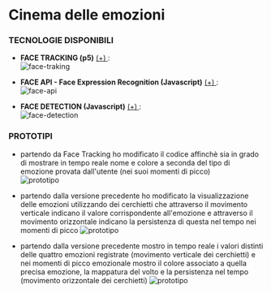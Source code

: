 # Cinema delle emozioni  
  
### TECNOLOGIE DISPONIBILI  
  
- **FACE TRACKING (p5)** [(+) ](https://github.com/stc/face-tracking-p5js):   
![face-traking](https://user-images.githubusercontent.com/270431/40185998-5080e4f8-59f4-11e8-879a-97ec2d30deef.jpg)  
  
- **FACE API - Face Expression Recognition (Javascript)** [(+) ](https://github.com/justadudewhohacks/face-api.js):   
![face-api](https://user-images.githubusercontent.com/31125521/57224752-ad3dc080-700a-11e9-85b9-1357b9f9bca4.gif)  
  
- **FACE DETECTION (Javascript)** [(+) ](https://github.com/WebDevSimplified/Face-Detection-JavaScript):   
![face-detection](https://github.com/eleonoradfr/archive/blob/master/eleonoradfr/Progetto/03_prototipi/face_detection_js.png)  
  
### PROTOTIPI  
  
- partendo da Face Tracking ho modificato il codice affinchè sia in grado di mostrare in tempo reale nome 
e colore a seconda del tipo di emozione provata dall'utente (nei suoi momenti di picco)  
![prototipo](https://github.com/eleonoradfr/archive/blob/master/eleonoradfr/Progetto/03_prototipi/expressions.jpg)  
  
- partendo dalla versione precedente ho modificato la visualizzazione delle emozioni utilizzando dei cerchietti che 
attraverso il movimento verticale indicano il valore corrispondente all'emozione e attraverso il movimento orizzontale 
indicano la persistenza di questa nel tempo nei momenti di picco
![prototipo](https://github.com/eleonoradfr/archive/blob/master/eleonoradfr/Progetto/03_prototipi/ft_grafico.png)  
  
- partendo dalla versione precedente mostro in tempo reale i valori distinti delle quattro emozioni registrate (movimento verticale dei cerchietti) e nei momenti di picco emozionale mostro il colore associato a quella precisa emozione, la mappatura del volto e la persistenza nel tempo (movimento orizzontale dei cerchietti)
![prototipo](https://github.com/eleonoradfr/archive/blob/master/eleonoradfr/Progetto/03_prototipi/ft_grafico%2Bcolore.png)

